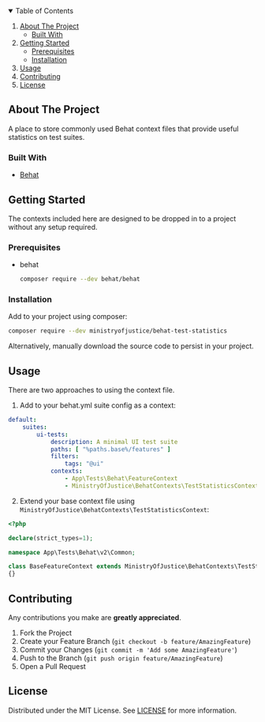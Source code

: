 <!--
*** README template layout courtesy of https://github.com/othneildrew/Best-README-Template/blob/master/README.md 
-->

<!-- TABLE OF CONTENTS -->
<details open="open">
  <summary>Table of Contents</summary>
  <ol>
    <li>
      <a href="#about-the-project">About The Project</a>
      <ul>
        <li><a href="#built-with">Built With</a></li>
      </ul>
    </li>
    <li>
      <a href="#getting-started">Getting Started</a>
      <ul>
        <li><a href="#prerequisites">Prerequisites</a></li>
        <li><a href="#installation">Installation</a></li>
      </ul>
    </li>
    <li><a href="#usage">Usage</a></li>
    <li><a href="#contributing">Contributing</a></li>
    <li><a href="#license">License</a></li>
  </ol>
</details>



<!-- ABOUT THE PROJECT -->
## About The Project

A place to store commonly used Behat context files that provide useful statistics on test suites.

### Built With
* [Behat](https://behat.org)

<!-- GETTING STARTED -->
## Getting Started

The contexts included here are designed to be dropped in to a project without any setup required. 

### Prerequisites

* behat
  ```sh
  composer require --dev behat/behat
  ```

### Installation

Add to your project using composer:
```bash
composer require --dev ministryofjustice/behat-test-statistics
  ```

Alternatively, manually download the source code to persist in your project.

<!-- USAGE EXAMPLES -->
## Usage

There are two approaches to using the context file.

1. Add to your behat.yml suite config as a context:

```yaml
default:
    suites:
        ui-tests:
            description: A minimal UI test suite
            paths: [ "%paths.base%/features" ]
            filters:
                tags: "@ui"
            contexts:
                - App\Tests\Behat\FeatureContext
                - MinistryOfJustice\BehatContexts\TestStatisticsContext
```

2. Extend your base context file using `MinistryOfJustice\BehatContexts\TestStatisticsContext`:

```php
<?php

declare(strict_types=1);

namespace App\Tests\Behat\v2\Common;

class BaseFeatureContext extends MinistryOfJustice\BehatContexts\TestStatisticsContext
{}
```


<!-- CONTRIBUTING -->
## Contributing

Any contributions you make are **greatly appreciated**.

1. Fork the Project
2. Create your Feature Branch (`git checkout -b feature/AmazingFeature`)
3. Commit your Changes (`git commit -m 'Add some AmazingFeature'`)
4. Push to the Branch (`git push origin feature/AmazingFeature`)
5. Open a Pull Request


<!-- LICENSE -->
## License

Distributed under the MIT License. See [LICENSE](./LICENCE) for more information.
